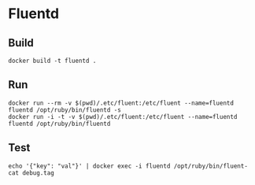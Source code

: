 # Fluentd

## Build

    docker build -t fluentd .

## Run

    docker run --rm -v $(pwd)/.etc/fluent:/etc/fluent --name=fluentd fluentd /opt/ruby/bin/fluentd -s
    docker run -i -t -v $(pwd)/.etc/fluent:/etc/fluent --name=fluentd fluentd /opt/ruby/bin/fluentd

## Test

    echo '{"key": "val"}' | docker exec -i fluentd /opt/ruby/bin/fluent-cat debug.tag
